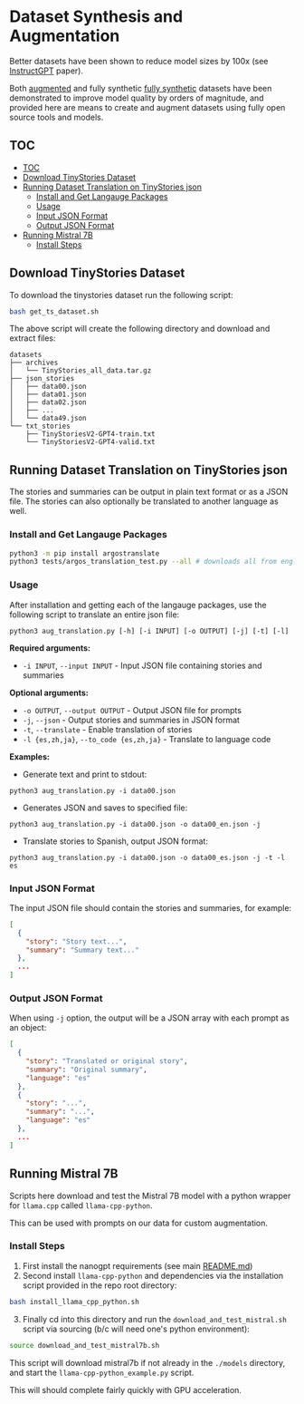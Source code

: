 # Dataset Synthesis and Augmentation

Better datasets have been shown to reduce model sizes by 100x (see
[InstructGPT](https://arxiv.org/abs/2203.02155) paper).

Both [augmented](https://arxiv.org/abs/2309.09530) and fully synthetic [fully
synthetic](https://arxiv.org/abs/2305.07759) datasets have been demonstrated to
improve model quality by orders of magnitude, and provided here are means to
create and augment datasets using fully open source tools and models.

## TOC

* [TOC](#toc)
* [Download TinyStories Dataset](#download-tinystories-dataset)
* [Running Dataset Translation on TinyStories json](#running-dataset-translation-on-tinystories-json)
  * [Install and Get Langauge Packages](#install-and-get-langauge-packages)
  * [Usage](#usage)
  * [Input JSON Format](#input-json-format)
  * [Output JSON Format](#output-json-format)
* [Running Mistral 7B](#running-mistral-7b)
  * [Install Steps](#install-steps)

## Download TinyStories Dataset

To download the tinystories dataset run the following script:
```bash
bash get_ts_dataset.sh
```

The above script will create the following directory and download and extract files:
```
datasets
├── archives
│   └── TinyStories_all_data.tar.gz
├── json_stories
│   ├── data00.json
│   ├── data01.json
│   ├── data02.json
│   ├── ...
│   └── data49.json
└── txt_stories
    ├── TinyStoriesV2-GPT4-train.txt
    └── TinyStoriesV2-GPT4-valid.txt
```

## Running Dataset Translation on TinyStories json

The stories and summaries can be output in plain text format or as a JSON file.
The stories can also optionally be translated to another language as well.

### Install and Get Langauge Packages

```bash
python3 -m pip install argostranslate
python3 tests/argos_translation_test.py --all # downloads all from english translators

```
### Usage

After installation and getting each of the langauge packages, use the following
script to translate an entire json file:
```
python3 aug_translation.py [-h] [-i INPUT] [-o OUTPUT] [-j] [-t] [-l]
```

**Required arguments:**

- `-i INPUT`, `--input INPUT` - Input JSON file containing stories and summaries

**Optional arguments:**

- `-o OUTPUT`, `--output OUTPUT` - Output JSON file for prompts
- `-j`, `--json` - Output stories and summaries in JSON format
- `-t`, `--translate` - Enable translation of stories
- `-l {es,zh,ja}`, `--to_code {es,zh,ja}` - Translate to language code

**Examples:**

- Generate text and print to stdout:

```
python3 aug_translation.py -i data00.json
```

- Generates JSON and saves to specified file:

```
python3 aug_translation.py -i data00.json -o data00_en.json -j
```

- Translate stories to Spanish, output JSON format:

```
python3 aug_translation.py -i data00.json -o data00_es.json -j -t -l es
```

### Input JSON Format

The input JSON file should contain the stories and summaries, for example:

```json
[
  {
    "story": "Story text...",
    "summary": "Summary text..."
  },
  ...
]
```

### Output JSON Format

When using `-j` option, the output will be a JSON array with each prompt as an object:

```json
[
  {
    "story": "Translated or original story",
    "summary": "Original summary",
    "language": "es"
  },
  {
    "story": "...",
    "summary": "...",
    "language": "es"
  },
  ...
]
```

## Running Mistral 7B

Scripts here download and test the Mistral 7B model with a python wrapper for
`llama.cpp` called `llama-cpp-python`.

This can be used with prompts on our data for custom augmentation.

### Install Steps

1. First install the nanogpt requirements (see main [README.md](../README.md))
2. Second install `llama-cpp-python` and dependencies via the installation
   script provided in the repo root directory:

```bash
bash install_llama_cpp_python.sh
```
3. Finally cd into this directory and run the `download_and_test_mistral.sh`
   script via sourcing (b/c will need one's python environment):

```bash
source download_and_test_mistral7b.sh
```

This script will download mistral7b if not already in the `./models` directory,
and start the `llama-cpp-python_example.py` script.

This will should complete fairly quickly with GPU acceleration.
